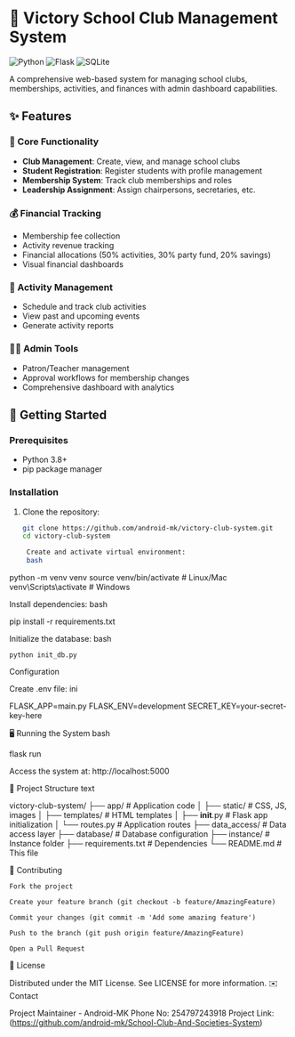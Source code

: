 # 🏫 Victory School Club Management System

![Python](https://img.shields.io/badge/Python-3.8+-blue.svg)
![Flask](https://img.shields.io/badge/Flask-2.0+-green.svg)
![SQLite](https://img.shields.io/badge/SQLite-3-lightgrey.svg)

A comprehensive web-based system for managing school clubs, memberships, activities, and finances with admin dashboard capabilities.

## ✨ Features

### 🎯 Core Functionality
- **Club Management**: Create, view, and manage school clubs
- **Student Registration**: Register students with profile management
- **Membership System**: Track club memberships and roles
- **Leadership Assignment**: Assign chairpersons, secretaries, etc.

### 💰 Financial Tracking
- Membership fee collection
- Activity revenue tracking
- Financial allocations (50% activities, 30% party fund, 20% savings)
- Visual financial dashboards

### 📅 Activity Management
- Schedule and track club activities
- View past and upcoming events
- Generate activity reports

### 👨‍💼 Admin Tools
- Patron/Teacher management
- Approval workflows for membership changes
- Comprehensive dashboard with analytics

## 🚀 Getting Started

### Prerequisites
- Python 3.8+
- pip package manager

### Installation
1. Clone the repository:
   ```bash
   git clone https://github.com/android-mk/victory-club-system.git
   cd victory-club-system

    Create and activate virtual environment:
    bash

python -m venv venv
source venv/bin/activate  # Linux/Mac
venv\Scripts\activate     # Windows

Install dependencies:
bash

pip install -r requirements.txt

Initialize the database:
bash

    python init_db.py

Configuration

Create .env file:
ini

FLASK_APP=main.py
FLASK_ENV=development
SECRET_KEY=your-secret-key-here

🖥️ Running the System
bash

flask run

Access the system at: http://localhost:5000


📂 Project Structure
text

victory-club-system/
├── app/                  # Application code
│   ├── static/           # CSS, JS, images
│   ├── templates/        # HTML templates
│   ├── __init__.py       # Flask app initialization
│   └── routes.py         # Application routes
├── data_access/          # Data access layer
├── database/             # Database configuration
├── instance/             # Instance folder
├── requirements.txt      # Dependencies
└── README.md             # This file

🤝 Contributing

    Fork the project

    Create your feature branch (git checkout -b feature/AmazingFeature)

    Commit your changes (git commit -m 'Add some amazing feature')

    Push to the branch (git push origin feature/AmazingFeature)

    Open a Pull Request

📄 License

Distributed under the MIT License. See LICENSE for more information.
✉️ Contact

Project Maintainer - Android-MK
Phone No: 254797243918
Project Link: (https://github.com/android-mk/School-Club-And-Societies-System)

